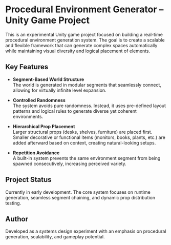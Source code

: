 # Procedural Environment Generator – Unity Game Project

This is an experimental Unity game project focused on building a real-time procedural environment generation system. The goal is to create a scalable and flexible framework that can generate complex spaces automatically while maintaining visual diversity and logical placement of elements.

## Key Features

- **Segment-Based World Structure**  
  The world is generated in modular segments that seamlessly connect, allowing for virtually infinite level expansion.

- **Controlled Randomness**  
  The system avoids pure randomness. Instead, it uses pre-defined layout patterns and logical rules to generate diverse yet coherent environments.

- **Hierarchical Prop Placement**  
  Larger structural props (desks, shelves, furniture) are placed first. Smaller decorative or functional items (monitors, books, plants, etc.) are added afterward based on context, creating natural-looking setups.

- **Repetition Avoidance**  
  A built-in system prevents the same environment segment from being spawned consecutively, increasing perceived variety.

## Project Status

Currently in early development. The core system focuses on runtime generation, seamless segment chaining, and dynamic prop distribution testing.


## Author

Developed as a systems design experiment with an emphasis on procedural generation, scalability, and gameplay potential.
